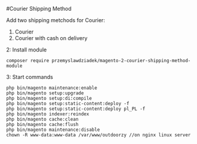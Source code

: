 #Courier Shipping Method

Add two shipping metchods for Courier:

1. Courier
2. Courier with cash on delivery

2: Install module

`composer require przemyslawdziadek/magento-2-courier-shipping-method-module`

3: Start commands

```
php bin/magento maintenance:enable
php bin/magento setup:upgrade
php bin/magento setup:di:compile
php bin/magento setup:static-content:deploy -f
php bin/magento setup:static-content:deploy pl_PL -f
php bin/magento indexer:reindex
php bin/magento cache:clean
php bin/magento cache:flush
php bin/magento maintenance:disable
chown -R www-data:www-data /var/www/outdoorzy //on nginx linux server
```